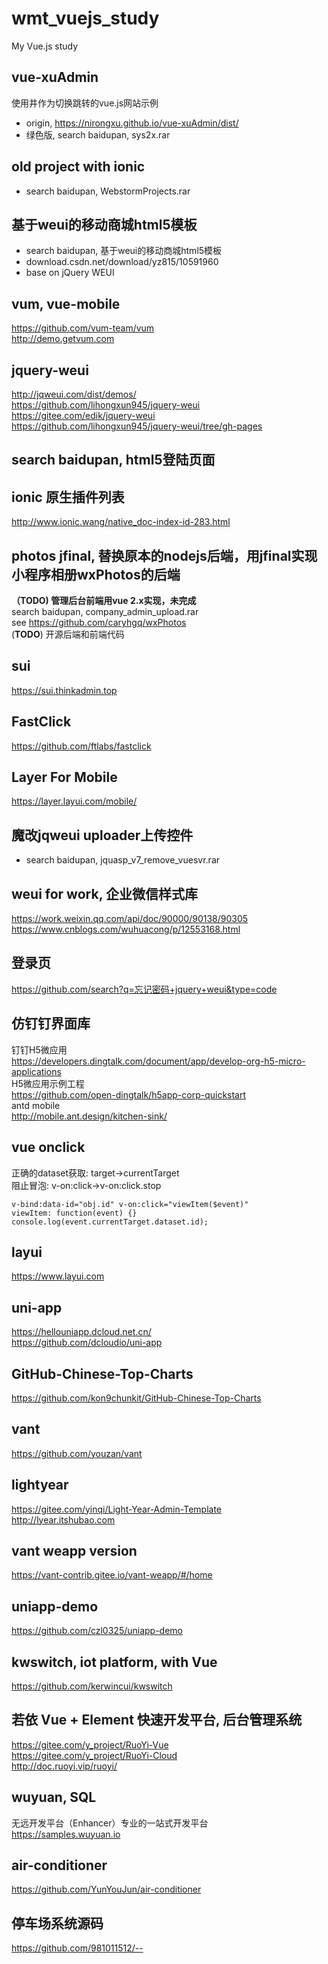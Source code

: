 # wmt_vuejs_study
My Vue.js study

## vue-xuAdmin  
使用井作为切换跳转的vue.js网站示例    
* origin, https://nirongxu.github.io/vue-xuAdmin/dist/  
* 绿色版, search baidupan, sys2x.rar  

## old project with ionic    
* search baidupan, WebstormProjects.rar  

## 基于weui的移动商城html5模板  
* search baidupan, 基于weui的移动商城html5模板  
* download.csdn.net/download/yz815/10591960  
* base on jQuery WEUI    

## vum, vue-mobile     
https://github.com/vum-team/vum  
http://demo.getvum.com  

## jquery-weui  
http://jqweui.com/dist/demos/  
https://github.com/lihongxun945/jquery-weui  
https://gitee.com/edik/jquery-weui  
https://github.com/lihongxun945/jquery-weui/tree/gh-pages  

## search baidupan, html5登陆页面  

## ionic 原生插件列表    
http://www.ionic.wang/native_doc-index-id-283.html  

## photos jfinal, 替换原本的nodejs后端，用jfinal实现小程序相册wxPhotos的后端    
**（TODO) 管理后台前端用vue 2.x实现，未完成**    
search baidupan, company_admin_upload.rar  
see https://github.com/caryhgq/wxPhotos  
(**TODO**) 开源后端和前端代码  

## sui  
https://sui.thinkadmin.top  

## FastClick  
https://github.com/ftlabs/fastclick  

## Layer For Mobile  
https://layer.layui.com/mobile/  

## 魔改jqweui uploader上传控件  
* search baidupan, jquasp_v7_remove_vuesvr.rar  

## weui for work, 企业微信样式库    
https://work.weixin.qq.com/api/doc/90000/90138/90305  
https://www.cnblogs.com/wuhuacong/p/12553168.html  

## 登录页  
https://github.com/search?q=忘记密码+jquery+weui&type=code  

## 仿钉钉界面库  
钉钉H5微应用  
https://developers.dingtalk.com/document/app/develop-org-h5-micro-applications  
H5微应用示例工程  
https://github.com/open-dingtalk/h5app-corp-quickstart  
antd mobile  
http://mobile.ant.design/kitchen-sink/  

## vue onclick  
正确的dataset获取: target->currentTarget  
阻止冒泡: v-on:click->v-on:click.stop  
```
v-bind:data-id="obj.id" v-on:click="viewItem($event)"  
viewItem: function(event) {}  
console.log(event.currentTarget.dataset.id);  
```

## layui  
https://www.layui.com  

## uni-app  
https://hellouniapp.dcloud.net.cn/  
https://github.com/dcloudio/uni-app  

## GitHub-Chinese-Top-Charts  
https://github.com/kon9chunkit/GitHub-Chinese-Top-Charts  

## vant  
https://github.com/youzan/vant  

## lightyear  
https://gitee.com/yinqi/Light-Year-Admin-Template  
http://lyear.itshubao.com  

## vant weapp version  
https://vant-contrib.gitee.io/vant-weapp/#/home  

## uniapp-demo  
https://github.com/czl0325/uniapp-demo  

## kwswitch, iot platform, with Vue  
https://github.com/kerwincui/kwswitch  

## 若依 Vue + Element 快速开发平台, 后台管理系统    
https://gitee.com/y_project/RuoYi-Vue  
https://gitee.com/y_project/RuoYi-Cloud  
http://doc.ruoyi.vip/ruoyi/  

## wuyuan, SQL  
无远开发平台（Enhancer）专业的一站式开发平台  
https://samples.wuyuan.io  

## air-conditioner  
https://github.com/YunYouJun/air-conditioner  

## 停车场系统源码  
https://github.com/981011512/--  
